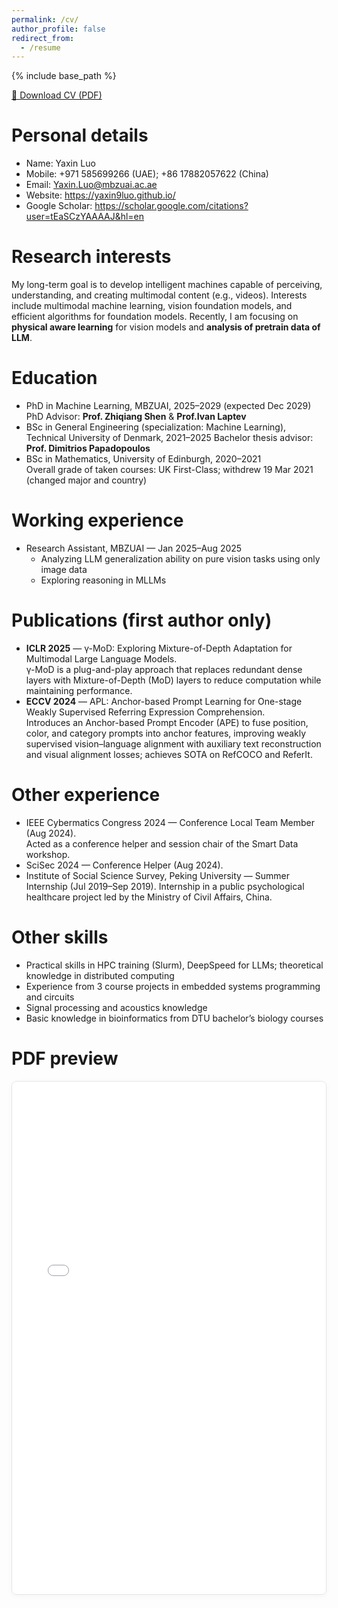 ```yaml
---
permalink: /cv/
author_profile: false
redirect_from:
  - /resume
---
```


{% include base_path %}

<p>
  <a class="btn btn--large" href="{{ base_path }}/files/CV_YaxinLuo.pdf" target="_blank" rel="noopener">
    📄 Download CV (PDF)
  </a>
</p>

Personal details
======
- Name: Yaxin Luo
- Mobile: +971 585699266 (UAE); +86 17882057622 (China)
- Email: Yaxin.Luo@mbzuai.ac.ae
- Website: https://yaxin9luo.github.io/
- Google Scholar: https://scholar.google.com/citations?user=tEaSCzYAAAAJ&hl=en

Research interests
======
My long-term goal is to develop intelligent machines capable of perceiving, understanding, and creating multimodal content (e.g., videos). Interests include multimodal
machine learning, vision foundation models, and efficient algorithms for foundation models. Recently, I am focusing on **physical aware learning** for vision models and **analysis of pretrain data of LLM**.


Education
======
* PhD in Machine Learning, MBZUAI, 2025–2029 (expected Dec 2029)  
  PhD Advisor: **Prof. Zhiqiang Shen** & **Prof.Ivan Laptev**
* BSc in General Engineering (specialization: Machine Learning), Technical University of Denmark, 2021–2025 
  Bachelor thesis advisor: **Prof. Dimitrios Papadopoulos**
* BSc in Mathematics, University of Edinburgh, 2020–2021  
  Overall grade of taken courses: UK First-Class; withdrew 19 Mar 2021 (changed major and country)

Working experience
======
* Research Assistant, MBZUAI — Jan 2025–Aug 2025
  - Analyzing LLM generalization ability on pure vision tasks using only image data  
  - Exploring reasoning in MLLMs

Publications (first author only)
======
* **ICLR 2025** — γ-MoD: Exploring Mixture-of-Depth Adaptation for Multimodal Large Language Models.  
  γ-MoD is a plug-and-play approach that replaces redundant dense layers with Mixture-of-Depth (MoD) layers to reduce computation while maintaining performance.
* **ECCV 2024** — APL: Anchor-based Prompt Learning for One-stage Weakly Supervised Referring Expression Comprehension.  
  Introduces an Anchor-based Prompt Encoder (APE) to fuse position, color, and category prompts into anchor features, improving weakly supervised vision–language alignment with auxiliary text reconstruction and visual alignment losses; achieves SOTA on RefCOCO and ReferIt.

Other experience
======
* IEEE Cybermatics Congress 2024 — Conference Local Team Member (Aug 2024).  
  Acted as a conference helper and session chair of the Smart Data workshop.
* SciSec 2024 — Conference Helper (Aug 2024).
* Institute of Social Science Survey, Peking University — Summer Internship (Jul 2019–Sep 2019).   Internship in a public psychological healthcare project led by the Ministry of Civil Affairs, China.

Other skills
======
* Practical skills in HPC training (Slurm), DeepSpeed for LLMs; theoretical knowledge in distributed computing
* Experience from 3 course projects in embedded systems programming and circuits
* Signal processing and acoustics knowledge
* Basic knowledge in bioinformatics from DTU bachelor’s biology courses

PDF preview
======
<div style="border:1px solid #e5e5e5;border-radius:8px;overflow:hidden;box-shadow:0 2px 8px rgba(0,0,0,0.04);">
  <iframe
    src="{{ base_path }}/files/CV_YaxinLuo.pdf#view=FitH"
    style="width:100%;height:820px;border:0;"
    title="CV PDF preview">
  </iframe>
</div>
